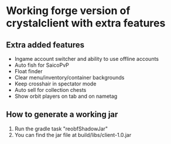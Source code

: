 # Working forge version of crystalclient with extra features

## Extra added features
- Ingame account switcher and ability to use offline accounts
- Auto fish for SaicoPvP
- Float finder
- Clear menu/inventory/container backgrounds
- Keep crosshair in spectator mode
- Auto sell for collection chests
- Show orbit players on tab and on nametag

## How to generate a working jar
1. Run the gradle task "reobfShadowJar"
2. You can find the jar file at build/libs/client-1.0.jar
